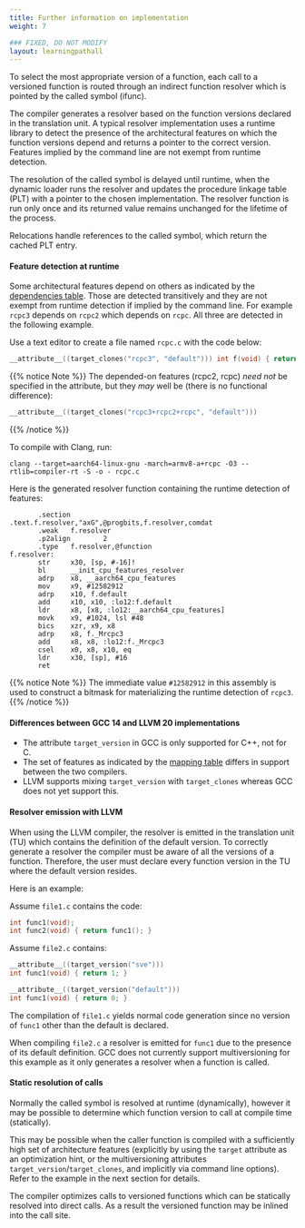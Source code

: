 ```yaml
---
title: Further information on implementation 
weight: 7

### FIXED, DO NOT MODIFY
layout: learningpathall
---
```


To select the most appropriate version of a function, each call to a versioned function is routed through an indirect function resolver which is pointed by the called symbol (ifunc). 

The compiler generates a resolver based on the function versions declared in the translation unit. A typical resolver implementation uses a runtime library to detect the presence of the architectural features on which the function versions depend and returns a pointer to the correct version. Features implied by the command line are not exempt from runtime detection.

The resolution of the called symbol is delayed until runtime, when the dynamic loader runs the resolver and updates the procedure linkage table (PLT) with a pointer to the chosen implementation. The resolver function is run only once and its returned value remains unchanged for the lifetime of the process. 

Relocations handle references to the called symbol, which return the cached PLT entry.

#### Feature detection at runtime

Some architectural features depend on others as indicated by the [dependencies table](https://arm-software.github.io/acle/main/acle.html#dependencies). Those are detected transitively and they are not exempt from runtime detection if implied by the command line. For example `rcpc3` depends on `rcpc2` which depends on `rcpc`. All three are detected in the following example.

Use a text editor to create a file named `rcpc.c` with the code below:

```c
__attribute__((target_clones("rcpc3", "default"))) int f(void) { return 0; }
```

{{% notice Note %}}
The depended-on features (rcpc2, rcpc) *need not* be specified in the attribute, but they *may* well be (there is no functional difference):
```c
__attribute__((target_clones("rcpc3+rcpc2+rcpc", "default")))
```
{{% /notice %}}

To compile with Clang, run:

```console
clang --target=aarch64-linux-gnu -march=armv8-a+rcpc -O3 --rtlib=compiler-rt -S -o - rcpc.c
```

Here is the generated resolver function containing the runtime detection of features:

```output
       .section        .text.f.resolver,"axG",@progbits,f.resolver,comdat
       .weak   f.resolver
       .p2align        2
       .type   f.resolver,@function
f.resolver:
       str     x30, [sp, #-16]!
       bl      __init_cpu_features_resolver
       adrp    x8, __aarch64_cpu_features
       mov     x9, #12582912
       adrp    x10, f.default
       add     x10, x10, :lo12:f.default
       ldr     x8, [x8, :lo12:__aarch64_cpu_features]
       movk    x9, #1024, lsl #48
       bics    xzr, x9, x8
       adrp    x8, f._Mrcpc3
       add     x8, x8, :lo12:f._Mrcpc3
       csel    x0, x8, x10, eq
       ldr     x30, [sp], #16
       ret
```
{{% notice Note %}}
The immediate value `#12582912` in this assembly is used to construct a bitmask for materializing the runtime detection of `rcpc3`.
{{% /notice %}}

#### Differences between GCC 14 and LLVM 20 implementations

- The attribute `target_version` in GCC is only supported for C++, not for C.
- The set of features as indicated by the [mapping table](https://arm-software.github.io/acle/main/acle.html#mapping) differs in support between the two compilers.
- LLVM supports mixing `target_version` with `target_clones` whereas GCC does not yet support this.

#### Resolver emission with LLVM

When using the LLVM compiler, the resolver is emitted in the translation unit (TU) which contains the definition of the default version. To correctly generate a resolver the compiler must be aware of all the versions of a function. Therefore, the user must declare every function version in the TU where the default version resides. 

Here is an example:

Assume `file1.c` contains the code:

```c
int func1(void);
int func2(void) { return func1(); }
```

Assume `file2.c` contains:

```c
__attribute__((target_version("sve")))
int func1(void) { return 1; }

__attribute__((target_version("default")))
int func1(void) { return 0; }
```

The compilation of `file1.c` yields normal code generation since no version of `func1` other than the default is declared. 

When compiling `file2.c` a resolver is emitted for `func1` due to the presence of its default definition. GCC does not currently support multiversioning for this example as it only generates a resolver when a function is called.

#### Static resolution of calls

Normally the called symbol is resolved at runtime (dynamically), however it may be possible to determine which function version to call at compile time (statically).

This may be possible when the caller function is compiled with a sufficiently high set of architecture features (explicitly by using the `target` attribute as an optimization hint, or the multiversioning attributes `target_version`/`target_clones`, and implicitly via command line options). Refer to the example in the next section for details. 

The compiler optimizes calls to versioned functions which can be statically resolved into direct calls. As a result the versioned function may be inlined into the call site.
